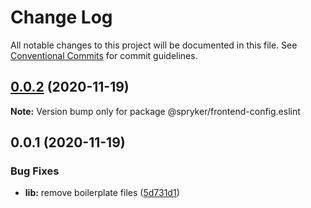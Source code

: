 # Change Log

All notable changes to this project will be documented in this file.
See [Conventional Commits](https://conventionalcommits.org) for commit guidelines.

## [0.0.2](https://github.com/spryker/frontend-configs/compare/@spryker/frontend-config.eslint@0.0.1...@spryker/frontend-config.eslint@0.0.2) (2020-11-19)

**Note:** Version bump only for package @spryker/frontend-config.eslint





## 0.0.1 (2020-11-19)


### Bug Fixes

* **lib:** remove boilerplate files ([5d731d1](https://github.com/spryker/frontend-configs/commit/5d731d17322358a2eb3ff41cd397f2538cfe43ad))
